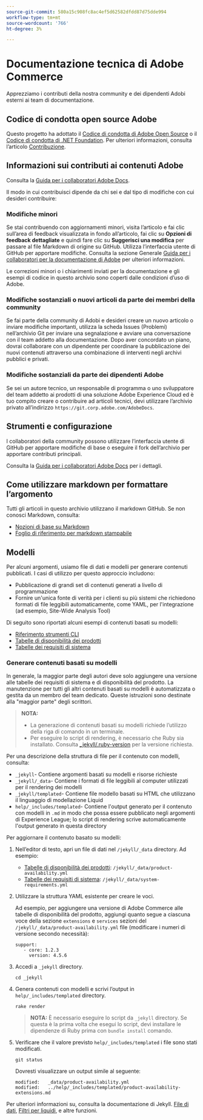 ```yaml
---
source-git-commit: 580a15c908fc8ac4ef5d62582dfdd87d75dde994
workflow-type: tm+mt
source-wordcount: '766'
ht-degree: 3%

---
```

# Documentazione tecnica di Adobe Commerce

Apprezziamo i contributi della nostra community e dei dipendenti Adobi esterni ai team di documentazione.

## Codice di condotta open source Adobe

Questo progetto ha adottato il [Codice di condotta di Adobe Open Source](code-of-conduct.md) o il [Codice di condotta di .NET Foundation](https://dotnetfoundation.org/code-of-conduct). Per ulteriori informazioni, consulta l’articolo [Contribuzione](contributing.md).

## Informazioni sui contributi ai contenuti Adobe

Consulta la [Guida per i collaboratori Adobe Docs](https://experienceleague.adobe.com/docs/contributor/contributor-guide/introduction.html).

Il modo in cui contribuisci dipende da chi sei e dal tipo di modifiche con cui desideri contribuire:

### Modifiche minori

Se stai contribuendo con aggiornamenti minori, visita l’articolo e fai clic sull’area di feedback visualizzata in fondo all’articolo, fai clic su **Opzioni di feedback dettagliate** e quindi fare clic su **Suggerisci una modifica** per passare al file Markdown di origine su GitHub. Utilizza l’interfaccia utente di GitHub per apportare modifiche. Consulta la sezione Generale [Guida per i collaboratori per la documentazione di Adobe](https://experienceleague.adobe.com/docs/contributor/contributor-guide/introduction.html) per ulteriori informazioni.

Le correzioni minori o i chiarimenti inviati per la documentazione e gli esempi di codice in questo archivio sono coperti dalle condizioni d’uso di Adobe.

### Modifiche sostanziali o nuovi articoli da parte dei membri della community

Se fai parte della community di Adobi e desideri creare un nuovo articolo o inviare modifiche importanti, utilizza la scheda Issues (Problemi) nell’archivio Git per inviare una segnalazione e avviare una conversazione con il team addetto alla documentazione. Dopo aver concordato un piano, dovrai collaborare con un dipendente per coordinare la pubblicazione dei nuovi contenuti attraverso una combinazione di interventi negli archivi pubblici e privati.

<!--
If you submit a pull request with significant changes to documentation and code examples, you'll see a message in the pull request asking you to submit an online contribution license agreement (CLA). We need you to complete the online form before we can review your pull request.
-->

### Modifiche sostanziali da parte dei dipendenti Adobe

Se sei un autore tecnico, un responsabile di programma o uno sviluppatore del team addetto ai prodotti di una soluzione Adobe Experience Cloud ed è tuo compito creare o contribuire ad articoli tecnici, devi utilizzare l’archivio privato all’indirizzo `https://git.corp.adobe.com/AdobeDocs`.

<!--Employees from other parts of the Adobe world should use the public repo for minor updates.-->

## Strumenti e configurazione

I collaboratori della community possono utilizzare l’interfaccia utente di GitHub per apportare modifiche di base o eseguire il fork dell’archivio per apportare contributi principali.

Consulta la [Guida per i collaboratori Adobe Docs](https://experienceleague.adobe.com/docs/contributor/contributor-guide/introduction.html) per i dettagli.

## Come utilizzare markdown per formattare l’argomento

Tutti gli articoli in questo archivio utilizzano il markdown GitHub. Se non conosci Markdown, consulta:

* [Nozioni di base su Markdown](https://help.github.com/articles/getting-started-with-writing-and-formatting-on-github/)
* [Foglio di riferimento per markdown stampabile](https://guides.github.com/pdfs/markdown-cheatsheet-online.pdf)

## Modelli

Per alcuni argomenti, usiamo file di dati e modelli per generare contenuti pubblicati. I casi di utilizzo per questo approccio includono:

* Pubblicazione di grandi set di contenuti generati a livello di programmazione
* Fornire un&#39;unica fonte di verità per i clienti su più sistemi che richiedono formati di file leggibili automaticamente, come YAML, per l&#39;integrazione (ad esempio, Site-Wide Analysis Tool)

Di seguito sono riportati alcuni esempi di contenuti basati su modelli:

* [Riferimento strumenti CLI](https://experienceleague.adobe.com/docs/commerce-operations/reference/commerce-on-premises.html)
* [Tabelle di disponibilità dei prodotti](https://experienceleague.adobe.com/docs/commerce-operations/release/product-availability.html)
* [Tabelle dei requisiti di sistema](https://experienceleague.adobe.com/docs/commerce-operations/installation-guide/system-requirements.html)

### Generare contenuti basati su modelli

In generale, la maggior parte degli autori deve solo aggiungere una versione alle tabelle dei requisiti di sistema e di disponibilità del prodotto. La manutenzione per tutti gli altri contenuti basati su modelli è automatizzata o gestita da un membro del team dedicato. Queste istruzioni sono destinate alla &quot;maggior parte&quot; degli scrittori.

>**NOTA:**
>
>* La generazione di contenuti basati su modelli richiede l’utilizzo della riga di comando in un terminale.
>* Per eseguire lo script di rendering, è necessario che Ruby sia installato. Consulta [_jekyll/.ruby-version](_jekyll/.ruby-version) per la versione richiesta.

Per una descrizione della struttura di file per il contenuto con modelli, consulta:

* `_jekyll`- Contiene argomenti basati su modelli e risorse richieste
* `_jekyll/_data`- Contiene i formati di file leggibili al computer utilizzati per il rendering dei modelli
* `_jekyll/templated`- Contiene file modello basati su HTML che utilizzano il linguaggio di modellazione Liquid
* `help/_includes/templated`- Contiene l&#39;output generato per il contenuto con modelli in `.md` in modo che possa essere pubblicato negli argomenti di Experience League; lo script di rendering scrive automaticamente l&#39;output generato in questa directory

Per aggiornare il contenuto basato su modelli:

1. Nell’editor di testo, apri un file di dati nel `/jekyll/_data` directory. Ad esempio:

   * [Tabelle di disponibilità dei prodotti](https://experienceleague.adobe.com/docs/commerce-operations/release/product-availability.html): `/jekyll/_data/product-availability.yml`
   * [Tabelle dei requisiti di sistema](https://experienceleague.adobe.com/docs/commerce-operations/installation-guide/system-requirements.html): `/jekyll/_data/system-requirements.yml`

1. Utilizzare la struttura YAML esistente per creare le voci.

   Ad esempio, per aggiungere una versione di Adobe Commerce alle tabelle di disponibilità del prodotto, aggiungi quanto segue a ciascuna voce della sezione `extensions` e `services` sezioni del `/jekyll/_data/product-availability.yml` file (modificare i numeri di versione secondo necessità):

   ```
   support:
      - core: 1.2.3
        version: 4.5.6
   ```

1. Accedi a `_jekyll` directory.

   ```
   cd _jekyll
   ```

1. Genera contenuti con modelli e scrivi l’output in `help/_includes/templated` directory.

   ```
   rake render
   ```

   >**NOTA:** È necessario eseguire lo script da `_jekyll` directory. Se questa è la prima volta che esegui lo script, devi installare le dipendenze di Ruby prima con `bundle install` comando.

1. Verificare che il valore previsto `help/_includes/templated` i file sono stati modificati.

   ```
   git status
   ```

   Dovresti visualizzare un output simile al seguente:

   ```
   modified:   _data/product-availability.yml
   modified:   ../help/_includes/templated/product-availability-extensions.md
   ```

Per ulteriori informazioni su, consulta la documentazione di Jekyll. [File di dati](https://jekyllrb.com/docs/datafiles), [Filtri per liquidi](https://jekyllrb.com/docs/liquid/filters/), e altre funzioni.
